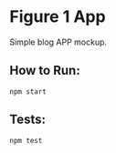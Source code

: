 # Figure 1 App

Simple blog APP mockup.

## How to Run:

```
npm start
```

## Tests:

```
npm test
```
